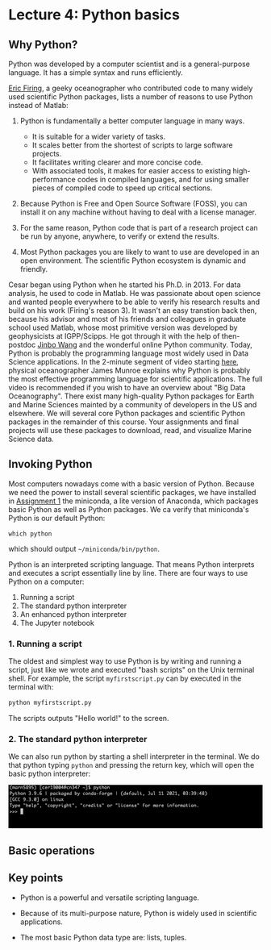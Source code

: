# Lecture 4: Python basics


## Why Python?

Python was developed by a computer scientist and is a general-purpose language. It has a simple syntax
and runs efficiently.

[Eric Firing](https://github.com/efiring), a geeky oceanographer who contributed code to many widely used scientific Python packages, lists 
a number of reasons to use Python instead of Matlab:

1. Python is fundamentally a better computer language in many ways.

    * It is suitable for a wider variety of tasks.
    * It scales better from the shortest of scripts to large software projects.
    * It facilitates writing clearer and more concise code.
    * With associated tools, it makes for easier access to existing high-performance codes in compiled languages, and for using smaller pieces of compiled code to speed up     critical sections.

2. Because Python is Free and Open Source Software (FOSS), you can install it on any machine without having to deal with a license manager.

3. For the same reason, Python code that is part of a research project can be run by anyone, anywhere, to verify or extend the results.

4. Most Python packages you are likely to want to use are developed in an open environment. The scientific Python ecosystem is dynamic and friendly.

Cesar began using Python when he started his Ph.D. in 2013. For data analysis, he used to code in Matlab. He was passionate about open science and wanted people 
everywhere to be able to verify his research results and build on his work (Firing's reason 3). It wasn't an easy transtion back then, because his advisor and most of his friends and colleagues in graduate school used Matlab, whose most primitive version was developed by geophysicists at IGPP/Scipps.  He got through it with the help 
of then-postdoc [Jinbo Wang](https://science.jpl.nasa.gov/people/jwang2/) and the wonderful online Python community. Today, Python is probably the programming language most widely used in Data Science applications. In the 2-minute segment of video starting [here](https://youtu.be/gJd-Ohf1FfM?t=1145), physical oceanographer James Munroe explains why Python is probably the most effective programming language for scientific applications. The full video is recommended if you wish to have an overview about "Big Data Oceanography".  There exist many high-quality Python packages for Earth and Marine Sciences mainted by a community of developers in the US and elsewhere. We will several core Python packages and scientific Python packages in the remainder of this course. Your assignments and final projects will use these packages to download, read, and visualize Marine Science data.


## Invoking Python

Most computers nowadays come with a basic version of Python. Because we need the power to install several scientific packages, we have installed in [Assignment 1](../assignments/01/) the miniconda, a lite version of Anaconda, which packages basic Python as well as Python packages. We ca verify that miniconda's Python is our default Python:

    which python

which should output `~/miniconda/bin/python`.



Python is an interpreted scripting language. That means Python interprets and executes a script essentially line by line. There are four ways to use Python on a computer:

  1. Running a script
  2. The standard python interpreter
  3. An enhanced python interpreter
  4. The Jupyter notebook

### 1. Running a script

The oldest and simplest way to use Python is by writing and running a script, just like we wrote and executed "bash scripts" on the Unix terminal shell. For example, the script `myfirstscript.py` can by executed in the terminal with:

```PYTHON
python myfirstscript.py
```

The scripts outputs "Hello world!" to the screen.

### 2. The standard python interpreter

We can also run python by starting a shell interpreter in the terminal. We do that python typing `python` and pressing the return key, which will open the basic python interpreter:

![](img/basicinterpreter.png)



## Basic operations





## Key points 

- Python is a powerful and versatile scripting language.

- Because of its multi-purpose nature, Python is widely used in scientific
  applications.

- The most basic Python data type are: lists, tuples.
